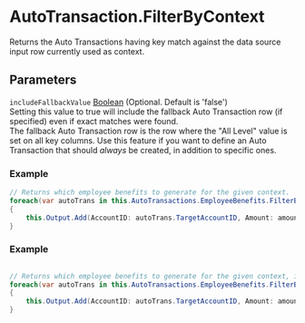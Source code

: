# AutoTransaction.FilterByContext

Returns the Auto Transactions having key match against the data source input row currently used as context.  

## Parameters

`includeFallbackValue` [Boolean](https://learn.microsoft.com/en-us/dotnet/api/system.boolean) (Optional. Default is 'false')  
Setting this value to true will include the fallback Auto Transaction row (if specified) even if exact matches were found.  
The fallback Auto Transaction row is the row where the "All Level" value is set on all key columns. 
Use this feature if you want to define an Auto Transaction that should _always_ be created, in addition to specific ones.

### Example

```csharp
// Returns which employee benefits to generate for the given context.
foreach(var autoTrans in this.AutoTransactions.EmployeeBenefits.FilterByContext())
{
    this.Output.Add(AccountID: autoTrans.TargetAccountID, Amount: amount * autoTrans.Factor);
}
```

### Example

```csharp

// Returns which employee benefits to generate for the given context, including the fallback row if present.
foreach(var autoTrans in this.AutoTransactions.EmployeeBenefits.FilterByContext(true))
{
    this.Output.Add(AccountID: autoTrans.TargetAccountID, Amount: amount * autoTrans.Factor);
}
```
